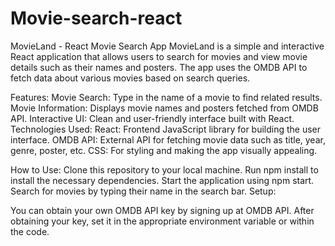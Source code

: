# Movie-search-react
MovieLand - React Movie Search App
MovieLand is a simple and interactive React application that allows users to search for movies and view movie details such as their names and posters. The app uses the OMDB API to fetch data about various movies based on search queries.

Features:
Movie Search: Type in the name of a movie to find related results.
Movie Information: Displays movie names and posters fetched from OMDB API.
Interactive UI: Clean and user-friendly interface built with React.
Technologies Used:
React: Frontend JavaScript library for building the user interface.
OMDB API: External API for fetching movie data such as title, year, genre, poster, etc.
CSS: For styling and making the app visually appealing.

How to Use:
Clone this repository to your local machine.
Run npm install to install the necessary dependencies.
Start the application using npm start.
Search for movies by typing their name in the search bar.
Setup:

You can obtain your own OMDB API key by signing up at OMDB API.
After obtaining your key, set it in the appropriate environment variable or within the code.
